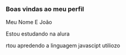 ### Boas vindas ao meu perfil

Meu Nome E João

Estou estudando na alura

rtou apredendo a linguagem javascipt
utiliozo 
